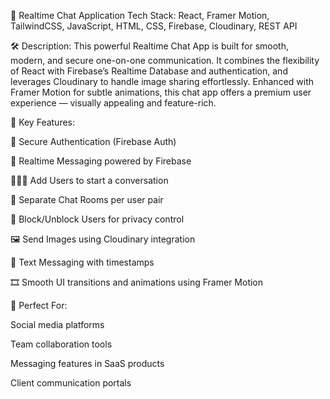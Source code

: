 💬 Realtime Chat Application
Tech Stack: React, Framer Motion, TailwindCSS, JavaScript, HTML, CSS, Firebase, Cloudinary, REST API

🛠 Description:
This powerful Realtime Chat App is built for smooth, modern, and secure one-on-one communication. It combines the flexibility of React with Firebase’s Realtime Database and authentication, and leverages Cloudinary to handle image sharing effortlessly. Enhanced with Framer Motion for subtle animations, this chat app offers a premium user experience — visually appealing and feature-rich.

🚀 Key Features:

🔐 Secure Authentication (Firebase Auth)

📡 Realtime Messaging powered by Firebase

🧑‍🤝‍🧑 Add Users to start a conversation

💬 Separate Chat Rooms per user pair

🚫 Block/Unblock Users for privacy control

🖼️ Send Images using Cloudinary integration

💌 Text Messaging with timestamps

🎞️ Smooth UI transitions and animations using Framer Motion

🎯 Perfect For:

Social media platforms

Team collaboration tools

Messaging features in SaaS products

Client communication portals
